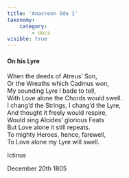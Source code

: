 ```yaml
---
title: 'Anacreon Ode 1'
taxonomy:
    category:
        - docs
visible: true
---
```


#### On his Lyre  
  
When the deeds of Atreus’ Son,  
Or the Wreaths which Cadmus won,  
My sounding Lyre I bade to tell,  
With Love alone the Chords would swell.  
I chang’d the Strings, I chang’d the Lyre,  
And thought it freely would respire,  
Would sing Alcides’ glorious Feats  
But Love alone it still repeats.  
To mighty Heroes, hence, farewell,  
To Love alone my Lyre will swell.  
  
Ictinus  
  
<span class="pencil">December 20th 1805</span>